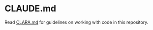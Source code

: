 # CLAUDE.md

Read [CLARA.md](.clara/CLARA.md) for guidelines on working with code in this repository.
